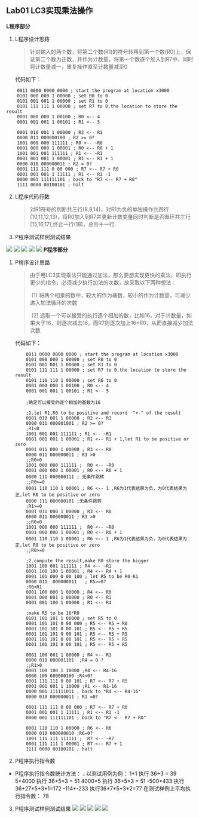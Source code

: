 ## Lab01 LC3实现乘法操作
**L程序部分**

  1. L程序设计思路
     
     > ​		针对输入的两个数，将第二个数(R1)的符号转移到第一个数(R0)上，保证第二个数为正数，并作为计数量，将第一个数逐个加入到R7中，同时将计数量减一，重复操作直至计数量减至0
     
     代码如下：


```LC3
    0011 0000 0000 0000 ; start the program at location x3000
    0101 000 000 1 00000 ; set R0 to 0
    0101 001 001 1 00000 ; set R1 to 0
    0101 111 111 1 00000 ; set R7 to 0,the location to store the    result
    0001 000 000 1 00100 ; R0 <-- 4
    0001 001 001 1 00101 ; R1 <-- 5

    0001 010 001 1 00000 ; R2 <-- R1
    0000 011 000000100 ; R2 >= 0?
    1001 000 000 111111 ; R0 <-- ~R0
    0001 000 000 1 00001 ; R0 <-- R0 + 1
    1001 001 001 111111 ; R1 <-- ~R1
    0001 001 001 1 00001 ; R1 <-- R1 + 1
    0000 010 000000011 ; R2 = 0?
    0001 111 111 0 00 000 ; R7 <-- R7 + R0 
    0001 001 001 1 11111 ; R1 <-- R1 -1
    0000 001 111111101 ; back to "R7 <-- R7 + R0"
    1111 0000 00100101 ; halt
```
  2. L程序代码行数
     
     > ​		对R1符号的判断共三行(8,9,14)，对R1为负的单独操作共四行(10,11,12,13)，将R0加入到R7并更新计数变量同时判断是否循环共三行(15,16,17),终止一行(18)，总共十一行.
  3. P程序测试样例测试结果

![](Snipaste_2021-12-04_19-39-06.png)
![](Snipaste_2021-12-04_19-40-13.png)
![](Snipaste_2021-12-04_19-40-51.png)
![](Snipaste_2021-12-04_19-41-43.png)
![](Snipaste_2021-12-04_19-42-25.png)
**P程序部分**

  1. P程序设计思路

     > ​		由于用LC3实现乘法只能通过加法，那么要想实现更快的乘法，即执行更少的指令，必须减少执行加法的次数，故采取以下两种想法：
     >
     > ​		 (1) 将两个相乘的数中，较大的作为基数，较小的作为计数量，可减少进入加法循环的次数
     >
     > ​		 (2) 选取一个可以接受的执行逐个相加的数，比如16，对于计数量，如果大于16，则逐次减去16，而R7则逐次加上16*R0，从而直接减少加法次数
     
     代码如下：
     
     ```LC3
         0011 0000 0000 0000 ; start the program at location x3000
         0101 000 000 1 00000 ; set R0 to 0
         0101 001 001 1 00000 ; set R1 to 0
         0101 111 111 1 00000 ; set R7 to 0,the location to store the result
         0101 110 110 1 00000 ; set R6 to 0
         0001 000 000 1 00100 ; R0 <-- 4
         0001 001 001 1 00101 ; R1 <-- 5
     
         ;确定可以接受的逐个相加的基数为16
     
         ;1.let R1,R0 to be positive and record  "+-" of the result
         0001 010 001 1 00000 ; R2 <-- R1
         0000 011 000001001 ; R2 >= 0?
         ;R1<0
         1001 001 001 111111 ; R1 <-- ~R1
         0001 001 001 1 00001 ; R1 <-- R1 + 1,let R1 to be positive or zero
         0001 011 000 1 00000 ; R3 <-- R0
         0000 011 000000011 ; R3 >0
         ;;R0<0
         1001 000 000 111111 ;  R0 <-- ~R0
         0001 000 000 1 00001 ; R0 <-- R0 + 1
         0000 111 000000111 ; 无条件跳转
         ;;R0>=0
         0001 110 110 1 00001 ; R6 <-- 1 ,R6为1代表结果为负，为0代表结果为正,let R0 to be positive or zero
         0000 111 000000101 ;无条件跳转
         ;R1>=0
         0001 011 000 1 00000 ; R3 <-- R0
         0000 011 000000011 ; R3 >0
         ;;R0<0
         1001 000 000 111111 ;  R0 <-- ~R0
         0001 000 000 1 00001 ; R0 <-- R0 + 1
         0001 110 110 1 00001 ; R6 <-- 1 ,R6为1代表结果为负，为0代表结果为正,let R0 to be positive or zero
         ;;R0>=0
     
         ;2.compute the result,make R0 store the bigger
         1001 100 001 111111 ; R4 <-- ~R1
         0001 100 100 1 00001 ; R4 <-- R4 + 1
         0001 101 000 0 00 100 ; let R5 to be R0-R1
         0000 011  000000011   ; R5>=0?
         ;R0<R1
         0001 100 000 1 00000 ; R4 <-- R0
         0001 000 001 1 00000 ; R0 <-- R1
         0001 001 100 1 00000 ; R1 <-- R4
     
         ;make R5 to be 16*R0
         0101 101 101 1 00000 ; set R5 to 0
         0001 101 101 0 00 000 ; R5 <-- R5 + R0
         0001 101 101 0 00 101 ; R5 <-- R5 + R5
         0001 101 101 0 00 101 ; R5 <-- R5 + R5
         0001 101 101 0 00 101 ; R5 <-- R5 + R5
         0001 101 101 0 00 101 ; R5 <-- R5 + R5
     
         0001 100 001 1 00000 ; R4 <-- R1
         0000 010 000001101  ;R4 = 0 ?
         ;;R1>0
         0001 100 100 1 10000 ;R4 <-- R4-16
         0000 100 000000100 ;R4<0?
         0001 111 111 0 00 101 ; R7 <-- R7 + R5
         0001 001 001 1 10000 ;R1 <-- R1-16
         0000 001 111111011 ; back to "R4 <-- R4-16"
         0000 010 000000011 ; R1 =0?
     
         0001 111 111 0 00 000 ; R7 <-- R7 + R0 
         0001 001 001 1 11111 ; R1 <-- R1 -1
         0000 001 111111101 ; back to "R7 <-- R7 + R0"
     
         0001 110 110 1 00000 ; R6 <-- R6
         0000 010 000000010 ;R6=0?
         1001 111 111 111111 ;  R7 <-- ~R7
         0001 111 111 1 00001 ; R7 <-- R7 + 1
         1111 0000 00100101 ; halt
     ```
     
1. P程序执行指令数
  - P程序执行指令数统计方法：
      <img src="微信图片_20211204195126.jpg" style="zoom: 33%;" />
      以测试用例为例：
      1\*1  执行 36+3 = 39
      5\*4000 执行 36+5\*3 = 51
      4000\*5 执行 36+5\*3 = 51
      -500\*433 执行36+27\*5+3\*1=172
      -114\*-233 执行36+7\*5+3\*2=77
      在测试样例上平均执行指令数： 78

3. P程序测试样例测试结果
   ![](Snipaste_2021-12-04_19-44-19.png)
    ![](Snipaste_2021-12-04_19-45-12.png)
    ![](Snipaste_2021-12-04_19-46-46.png)
    ![](Snipaste_2021-12-04_19-47-29.png)
    ![](Snipaste_2021-12-04_19-48-39.png)

















​    

